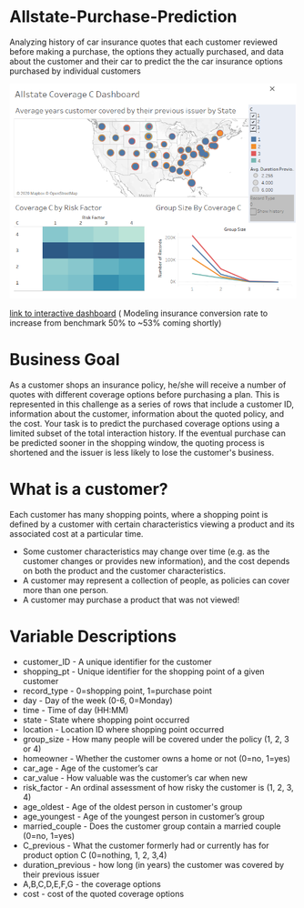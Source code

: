 # Allstate-Purchase-Prediction
Analyzing history of car insurance quotes that each customer reviewed before making a purchase, the options they actually purchased, and data about the customer and their car to predict the the car insurance options purchased by individual customers 

![alt_test](Allstate_Coverage_C.png)

[link to interactive dashboard](https://public.tableau.com/profile/cristian.t.lazaro#!/?newProfile=&activeTab=0)
( Modeling insurance conversion rate to increase from benchmark 50% to ~53% coming shortly)

# Business Goal
As a customer shops an insurance policy, he/she will receive a number of quotes with different coverage options before purchasing a plan. This is represented in this challenge as a series of rows that include a customer ID, information about the customer, information about the quoted policy, and the cost. Your task is to predict the purchased coverage options using a limited subset of the total interaction history. If the eventual purchase can be predicted sooner in the shopping window, the quoting process is shortened and the issuer is less likely to lose the customer's business.

# What is a customer?
Each customer has many shopping points, where a shopping point is defined by a customer with certain characteristics viewing a product and its associated cost at a particular time.
* Some customer characteristics may change over time (e.g. as the customer changes or provides new information), and the cost depends on both the product and the customer characteristics.
* A customer may represent a collection of people, as policies can cover more than one person.
* A customer may purchase a product that was not viewed!

# Variable Descriptions
* customer_ID - A unique identifier for the customer
* shopping_pt - Unique identifier for the shopping point of a given customer
* record_type - 0=shopping point, 1=purchase point
* day - Day of the week (0-6, 0=Monday)
* time - Time of day (HH:MM)
* state - State where shopping point occurred
* location - Location ID where shopping point occurred
* group_size - How many people will be covered under the policy (1, 2, 3 or 4)
* homeowner - Whether the customer owns a home or not (0=no, 1=yes)
* car_age - Age of the customer’s car
* car_value - How valuable was the customer’s car when new
* risk_factor - An ordinal assessment of how risky the customer is (1, 2, 3, 4)
* age_oldest - Age of the oldest person in customer's group
* age_youngest - Age of the youngest person in customer’s group
* married_couple - Does the customer group contain a married couple (0=no, 1=yes)
* C_previous - What the customer formerly had or currently has for product option C (0=nothing, 1, 2, 3,4)
* duration_previous -  how long (in years) the customer was covered by their previous issuer
* A,B,C,D,E,F,G - the coverage options
* cost - cost of the quoted coverage options

